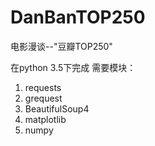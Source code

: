# DanBanTOP250
电影漫谈--"豆瓣TOP250"

在python 3.5下完成
需要模块：
1. requests
2. grequest
3. BeautifulSoup4
4. matplotlib
5. numpy
  
